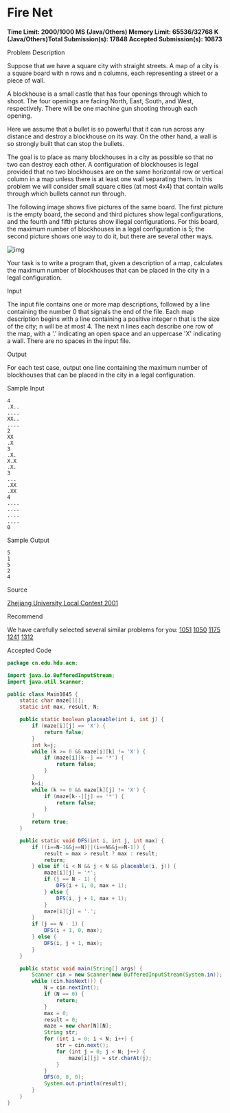 # Fire Net

**Time Limit: 2000/1000 MS (Java/Others)    Memory Limit: 65536/32768 K (Java/Others)Total Submission(s): 17848    Accepted Submission(s): 10873**

Problem Description

Suppose that we have a square city with straight streets. A map of a city is a square board with n rows and n columns, each representing a street or a piece of wall.

A blockhouse is a small castle that has four openings through which to shoot. The four openings are facing North, East, South, and West, respectively. There will be one machine gun shooting through each opening.

Here we assume that a bullet is so powerful that it can run across any distance and destroy a blockhouse on its way. On the other hand, a wall is so strongly built that can stop the bullets.

The goal is to place as many blockhouses in a city as possible so that no two can destroy each other. A configuration of blockhouses is legal provided that no two blockhouses are on the same horizontal row or vertical column in a map unless there is at least one wall separating them. In this problem we will consider small square cities (at most 4x4) that contain walls through which bullets cannot run through.

The following image shows five pictures of the same board. The first picture is the empty board, the second and third pictures show legal configurations, and the fourth and fifth pictures show illegal configurations. For this board, the maximum number of blockhouses in a legal configuration is 5; the second picture shows one way to do it, but there are several other ways.

![img](http://acm.hdu.edu.cn/data/images/1045-1.jpg)

Your task is to write a program that, given a description of a map, calculates the maximum number of blockhouses that can be placed in the city in a legal configuration.

 



Input

The input file contains one or more map descriptions, followed by a line containing the number 0 that signals the end of the file. Each map description begins with a line containing a positive integer n that is the size of the city; n will be at most 4. The next n lines each describe one row of the map, with a '.' indicating an open space and an uppercase 'X' indicating a wall. There are no spaces in the input file.

 



Output

For each test case, output one line containing the maximum number of blockhouses that can be placed in the city in a legal configuration.

 



Sample Input

```
4
.X..
....
XX..
....
2
XX
.X
3
.X.
X.X
.X.
3
...
.XX
.XX
4
....
....
....
....
0
```

 



Sample Output

```
5
1
5
2
4
```

 



Source

[Zhejiang University Local Contest 2001](http://acm.hdu.edu.cn/search.php?field=problem&key=Zhejiang+University+Local+Contest+2001&source=1&searchmode=source)

 



Recommend

We have carefully selected several similar problems for you:  [1051](http://acm.hdu.edu.cn/showproblem.php?pid=1051) [1050](http://acm.hdu.edu.cn/showproblem.php?pid=1050) [1175](http://acm.hdu.edu.cn/showproblem.php?pid=1175) [1241](http://acm.hdu.edu.cn/showproblem.php?pid=1241) [1312](http://acm.hdu.edu.cn/showproblem.php?pid=1312) 





Accepted Code

```java
package cn.edu.hdu.acm;

import java.io.BufferedInputStream;
import java.util.Scanner;

public class Main1045 {
    static char maze[][];
    static int max, result, N;

    public static boolean placeable(int i, int j) {
        if (maze[i][j] == 'X') {
            return false;
        }
        int k=j;
        while (k >= 0 && maze[i][k] != 'X') {
            if (maze[i][k--] == '*') {
                return false;
            }
        }
        k=i;
        while (k >= 0 && maze[k][j] != 'X') {
            if (maze[k--][j] == '*') {
                return false;
            }
        }
        return true;
    }

    public static void DFS(int i, int j, int max) {
        if ((i==N-1&&j==N)||(i==N&&j==N-1)) {
            result = max > result ? max : result;
            return;
        } else if (i < N && j < N && placeable(i, j)) {
            maze[i][j] = '*';
            if (j == N - 1) {
                DFS(i + 1, 0, max + 1);
            } else {
                DFS(i, j + 1, max + 1);
            }
            maze[i][j] = '.';
        }
        if (j == N - 1) {
            DFS(i + 1, 0, max);
        } else {
            DFS(i, j + 1, max);
        }
    }

    public static void main(String[] args) {
        Scanner cin = new Scanner(new BufferedInputStream(System.in));
        while (cin.hasNext()) {
            N = cin.nextInt();
            if (N == 0) {
                return;
            }
            max = 0;
            result = 0;
            maze = new char[N][N];
            String str;
            for (int i = 0; i < N; i++) {
                str = cin.next();
                for (int j = 0; j < N; j++) {
                    maze[i][j] = str.charAt(j);
                }
            }
            DFS(0, 0, 0);
            System.out.println(result);
        }
    }
}

```

